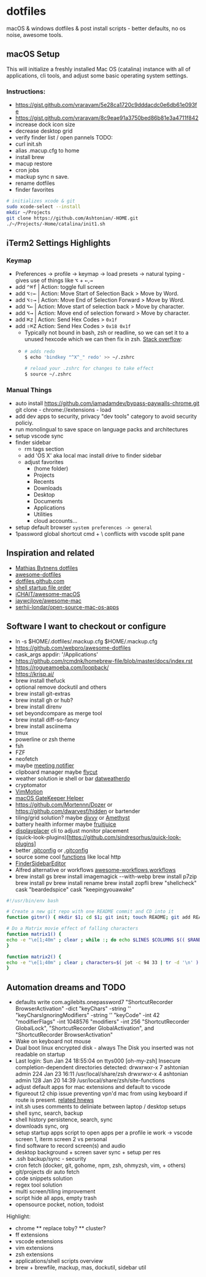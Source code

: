 # dotfiles

macOS & windows dotfiles & post install scripts - better defaults, no os noise, awesome tools.

## macOS Setup

This will initialize a freshly installed Mac OS (catalina) instance with all of applications, cli tools, and adjust some basic operating system settings.

### Instructions:

* https://gist.github.com/vraravam/5e28ca1720c9dddacdc0e6db61e093fe
* https://gist.github.com/vraravam/8c9eae91a3750bed86b81e3a4711f842
* increase dock icon size
* decrease desktop grid
* verify finder list / open pannels
TODO:
* curl init.sh
* alias .macup.cfg to home
* install brew
* macup restore
* cron jobs
* mackup sync n save.
* rename dotfiles
* finder favorites
```sh
# initializes xcode & git
sudo xcode-select --install
mkdir ~/Projects
git clone https://github.com/Ashtonian/-HOME.git
./~/Projects/-Home/catalina/init1.sh
```

## iTerm2 Settings Highlights

### Keymap

* Preferences -> profile -> keymap -> load presets -> natural typing - gives use of things like <kbd>⌥</kbd> + <kbd>←</kbd>,<kbd>→</kbd>
* add <kbd>⌃</kbd><kbd>⌘</kbd><kbd>f</kbd> | Action: toggle full screen
* add <kbd>⌥</kbd><kbd>⇧</kbd><kbd>←</kbd> | Action: Move Start of Selection Back > Move by Word.
* add <kbd>⌥</kbd><kbd>⇧</kbd><kbd>→</kbd> | Action: Move End of Selection Forward > Move by Word.
* add <kbd>⌥</kbd><kbd>←</kbd> | Action: Move start of selection back > Move by character.
* add <kbd>⌥</kbd><kbd>→</kbd> | Action: Move end of selection forward > Move by character.
* add <kbd>⌘</kbd><kbd>z</kbd> | Action: Send Hex Codes > `0x1f`
* add <kbd>⇧</kbd><kbd>⌘</kbd><kbd>Z</kbd> Action: Send Hex Codes > `0x18 0x1f`
  * Typically not bound in bash, zsh or readline, so we can set it to a unused hexcode which we can then fix in zsh. [Stack overflow](http://stackoverflow.com/questions/6205157/iterm2-how-to-get-jump-to-beginning-end-of-line-in-bash-shell#answer-29403520):
  * ```sh
    # adds redo
    $ echo 'bindkey "^X^_" redo' >> ~/.zshrc

    # reload your .zshrc for changes to take effect
    $ source ~/.zshrc
    ```

### Manual Things

* auto install https://github.com/iamadamdev/bypass-paywalls-chrome.git git clone - chrome://extensions - load
* add dev apps to security, privacy "dev tools" category to avoid security policiy.
* run monolingual to save space on language packs and architectures
* setup vscode sync
* finder sidebar
  * rm tags section
  * add 'OS X' aka local mac install drive to finder sidebar
  * adjust favorites
    * (home folder)
    * Projects
    * Recents
    * Downloads
    * Desktop
    * Documents
    * Applications
    * Utilities
    * cloud accounts...
* setup default browser `system preferences -> general`
* 1password global shortcut cmd + \ conflicts with vscode split pane

## Inspiration and related

* [Mathias Bytnens dotfiles](https://github.com/mathiasbynens/dotfiles)
* [awesome-dotfiles](https://github.com/webpro/awesome-dotfiles)
* [dotfiles.github.com](https://github.com/dotfiles/dotfiles.github.com)
* [shell startup file order](https://shreevatsa.wordpress.com/2008/03/30/zshbash-startup-files-loading-order-bashrc-zshrc-etc/)
* [iCHAIT/awesome-macOS](https://github.com/iCHAIT/awesome-macOS)
* [jaywcjlove/awesome-mac](https://github.com/jaywcjlove/awesome-mac#readme)
* [serhii-londar/open-source-mac-os-apps](https://github.com/serhii-londar/open-source-mac-os-apps#readme)

## Software I want to checkout or configure

* ln -s $HOME/.dotfiles/.mackup.cfg $HOME/.mackup.cfg
* https://github.com/webpro/awesome-dotfiles
* cask_args appdir: '/Applications'
* https://github.com/rcmdnk/homebrew-file/blob/master/docs/index.rst
* https://rogueamoeba.com/loopback/
* https://krisp.ai/
* brew install thefuck
* optional remove dockutil and others
* brew install git-extras
* brew install gh or hub?
* brew install direnv
* set beyondcompare as merge tool
* brew install diff-so-fancy
* brew install asciinema
* tmux
* powerline or zsh theme
* fsh
* FZF
* neofetch
* maybe [meeting notifier](https://github.com/leits/MeetingBar)
* clipboard manager maybe [flycut](https://github.com/TermiT/Flycut/blob/master/help.md)
* weather solution ie shell or bar [datweatherdo](https://github.com/inderdhir/DatWeatherDoe)
* cryptomator
* [VimMotion](https://github.com/dwarvesf/VimMotionApp)
* [macOS GateKeeper Helper](https://github.com/wynioux/macOS-GateKeeper-Helper)
* https://github.com/Mortennn/Dozer or https://github.com/dwarvesf/hidden or bartender
* tiling/grid solution? maybe [divvy](https://mizage.com/divvy/) or [Amethyst](https://github.com/ianyh/Amethyst)
* battery health informer maybe [fruitjuice](http://fruitjuiceapp.com/
)
* [displayplacer](https://github.com/jakehilborn/displayplacer) cli to adjust monitor placement
* (quick-look-plugins)[https://github.com/sindresorhus/quick-look-plugins]
* better [.gitconfig](https://github.com/mathiasbynens/dotfiles/blob/main/.gitconfig) or [.gitconfig](https://github.com/atomantic/dotfiles/blob/master/homedir/.gitconfig)
* source some cool [functions](https://github.com/mathiasbynens/dotfiles/blob/main/.functions) like local http
* [FinderSidebarEditor](https://github.com/robperc/FinderSidebarEditor)
* Alfred alternative or workflows [awesome-workflows](https://github.com/alfred-workflows/awesome-alfred-workflows),[workflows](https://github.com/zenorocha/alfred-workflows)
* brew install gs
brew install imagemagick --with-webp
brew install p7zip
brew install pv
brew install rename
brew install zopfli
brew "shellcheck"
cask "beardedspice"
cask "keepingyouawake"
```sh
#!/usr/bin/env bash

# Create a new git repo with one README commit and CD into it
function gitnr() { mkdir $1; cd $1; git init; touch README; git add README; git commit -mFirst-commit;}

# Do a Matrix movie effect of falling characters
function matrix1() {
echo -e "\e[1;40m" ; clear ; while :; do echo $LINES $COLUMNS $(( $RANDOM % $COLUMNS)) $(( $RANDOM % 72 )) ;sleep 0.05; done|gawk '{ letters="abcdefghijklmnopqrstuvwxyzABCDEFGHIJKLMNOPQRSTUVWXYZ0123456789@#$%^&*()"; c=$4; letter=substr(letters,c,1);a[$3]=0;for (x in a) {o=a[x];a[x]=a[x]+1; printf "\033[%s;%sH\033[2;32m%s",o,x,letter; printf "\033[%s;%sH\033[1;37m%s\033[0;0H",a[x],x,letter;if (a[x] >= $1) { a[x]=0; } }}'
}

function matrix2() {
echo -e "\e[1;40m" ; clear ; characters=$( jot -c 94 33 | tr -d '\n' ) ; while :; do echo $LINES $COLUMNS $(( $RANDOM % $COLUMNS)) $(( $RANDOM % 72 )) $characters ;sleep 0.05; done|gawk '{ letters=$5; c=$4; letter=substr(letters,c,1);a[$3]=0;for (x in a) {o=a[x];a[x]=a[x]+1; printf "\033[%s;%sH\033[2;32m%s",o,x,letter; printf "\033[%s;%sH\033[1;37m%s\033[0;0H",a[x],x,letter;if (a[x] >= $1) { a[x]=0; } }}'
}
```

## Automation dreams and TODO

* defaults write com.agilebits.onepassword7 "ShortcutRecorder BrowserActivation" -dict "keyChars" -string '\' "keyCharsIgnoringModifiers" -string '\' "keyCode" -int 42 "modifierFlags" -int 1048576 "modifiers" -int 256 "ShortcutRecorder GlobalLock", "ShortcutRecorder GlobalActivation", and "ShortcutRecorder BrowserActivation"
* Wake on keyboard not mouse
* Dual boot linux encrypted disk - always The Disk you inserted was not readable on startup
* Last login: Sun Jan 24 18:55:04 on ttys000
[oh-my-zsh] Insecure completion-dependent directories detected:
drwxrwxr-x  7 ashtonian  admin  224 Jan 23 16:11 /usr/local/share/zsh
drwxrwxr-x  4 ashtonian  admin  128 Jan 20 14:39 /usr/local/share/zsh/site-functions
* adjust default apps for mac extensions and default to vscode
* figureout t2 chip issue preventing vpn'd mac from using keyboard if route is present. [related hnews](https://news.ycombinator.com/item?id=24838816)
* init.sh uses comments to deliniate between laptop / desktop setups
* shell sync, search, backup
* shell history persistence, search, sync
* downloads sync, org
* setup startup apps script to open apps per a profile ie work -> vscode screen 1, iterm screen 2 vs personal
* find software to record screen(s) and audio
* desktop background + screen saver sync + setup per res
* .ssh backup/sync - security
* cron fetch (docker, git, gohome, npm, zsh, ohmyzsh, vim, + others)
* git/projects dir auto fetch
* code snippets solution
* regex tool solution
* multi screen/tiling improvement
* script hide all apps, empty trash
* opensource pocket, notion, todoist

Highlight:

* chrome
  ** replace toby?
  ** cluster?
* ff extensions
* vscode extensions
* vim extensions
* zsh extensions
* applications/shell scripts overview
* brew + brewfile, mackup, mas, dockutil, sidebar util

